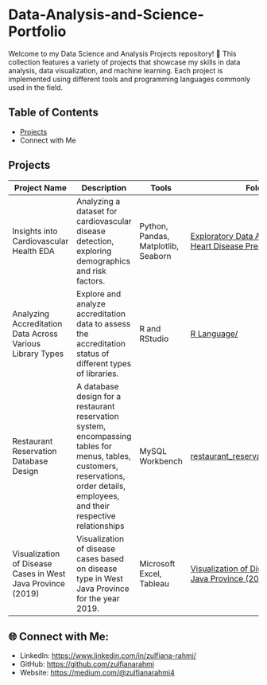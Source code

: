 # Data-Analysis-and-Science-Portfolio
Welcome to my Data Science and Analysis Projects repository! 🚀 This collection features a variety of projects that showcase my skills in data analysis, data visualization, and machine learning. Each project is implemented using different tools and programming languages commonly used in the field.

## Table of Contents

- [Projects](#projects)
- Connect with Me

## Projects

| Project Name                               | Description                                                               | Tools                          | Folder/File                                                     |
|--------------------------------------------|---------------------------------------------------------------------------|--------------------------------|-----------------------------------------------------------------|
| Insights into Cardiovascular Health EDA    | Analyzing a dataset for cardiovascular disease detection, exploring demographics and risk factors. | Python, Pandas, Matplotlib, Seaborn | [Exploratory Data Analysis (EDA) for Heart Disease Prediction.ipynb](https://github.com/zulfianarahmi/Data-Analysis-and-Science-Portfolio/blob/main/Insights%20into%20Cardiovascular%20Health%20EDA%20Project/Exploratory%20Data%20Analysis%20(EDA)%20for%20Heart%20Disease%20Prediction.ipynb) |
| Analyzing Accreditation Data Across Various Library Types | Explore and analyze accreditation data to assess the accreditation status of different types of libraries. | R and RStudio | [R Language/](https://github.com/zulfianarahmi/Data-Analysis-and-Science-Portfolio/tree/main/R%20Language/) |
| Restaurant Reservation Database Design | A database design for a restaurant reservation system, encompassing tables for menus, tables, customers, reservations, order details, employees, and their respective relationships | MySQL Workbench | [restaurant_reservation_database_design](https://github.com/zulfianarahmi/Data-Analysis-and-Science-Portfolio/tree/main/restaurant_reservation_database_design) |
| Visualization of Disease Cases in West Java Province (2019) | Visualization of disease cases based on disease type in West Java Province for the year 2019. | Microsoft Excel, Tableau | [Visualization of Disease Cases in West Java Province (2019)](https://public.tableau.com/shared/YBYFZ56DY?:display_count=n&:origin=viz_share_link) |





## 🌐 Connect with Me:

- LinkedIn: https://www.linkedin.com/in/zulfiana-rahmi/
- GitHub: https://github.com/zulfianarahmi
- Website: https://medium.com/@zulfianarahmi4
